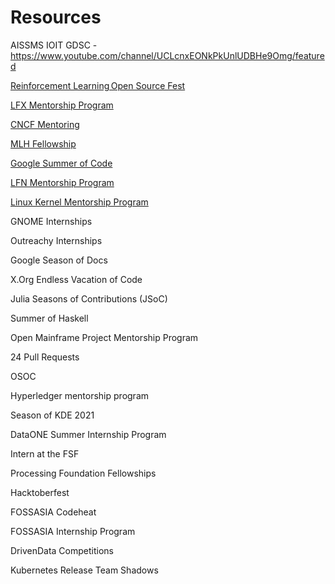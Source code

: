 # Resources

AISSMS IOIT GDSC - https://www.youtube.com/channel/UCLcnxEONkPkUnlUDBHe9Omg/featured

[Reinforcement Learning Open Source Fest](https://www.microsoft.com/en-us/research/academic-program/rl-open-source-fest/)

[LFX Mentorship Program](https://mentorship.lfx.linuxfoundation.org/#projects_all)

[CNCF Mentoring](https://github.com/cncf/mentoring)

[MLH Fellowship](https://fellowship.mlh.io/)

[Google Summer of Code](https://summerofcode.withgoogle.com/about)

[LFN Mentorship Program](https://wiki.lfnetworking.org/display/LN/LFN+Mentorship+Program)

[Linux Kernel Mentorship Program](https://wiki.linuxfoundation.org/lkmp)

GNOME Internships

Outreachy Internships

Google Season of Docs

X.Org Endless Vacation of Code

Julia Seasons of Contributions (JSoC)

Summer of Haskell

Open Mainframe Project Mentorship Program

24 Pull Requests

OSOC

Hyperledger mentorship program

Season of KDE 2021

DataONE Summer Internship Program

Intern at the FSF

Processing Foundation Fellowships

Hacktoberfest

FOSSASIA Codeheat

FOSSASIA Internship Program

DrivenData Competitions

Kubernetes Release Team Shadows
